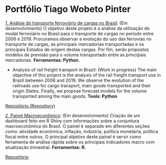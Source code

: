 # Portfólio Tiago Wobeto Pinter

 [1. Análise do transporte ferroviário de cargas no Brasil](https://github.com/twpinter/Projeto-Ferrovias/blob/master/Ferrovias-pandas.ipynb): (Em desenvolvimento) O objetivo deste projeto é a análise da utilização do modal ferroviário no Brasil para o transporte de cargas no período entre 2006 e 2019. Procuramos observar a evolução do uso das ferrovias no transporte de cargas, as principais mercadorias transportadas e os principais Estados de origem destas cargas. Por fim, serão propostos modelos de previsão para o volume transportado entre as principais mercadorias. **Ferramentas: Python.**
 
- Analysis of rail freight transport in Brazil: (Work in progress) The main objective of this project is the analysis of the rail freight transport use in Brazil between 2006 and 2019. We observe the evolution of the railroads use for cargo transport, main goods transported and their origin States. Finally, we propose forecast models for the volume transported among the main goods. **Tools: Python** 

[Repositório (Repository)](https://github.com/twpinter/Projeto-Ferrovias)

[2. Painel Macroeconômico](https://twpinter.shinyapps.io/Teste/): (Em desenvolvimento) Criação de um dashboard feito em R Shiny com informações sobre a conjuntura macroeconômica do Brasil. O painel é separado em diferentes seções como: atividade econômica, inflação, indústria, política monetária, política fiscal entre outros. O principal objetivo deste painel é servir como ferramenta de análise rápida sobre os principais indicadores macro com atualização trimestral.
**Ferramentas: R.**

[Repositório](https://github.com/twpinter/Projeto-Painel-Macroeconomia)
